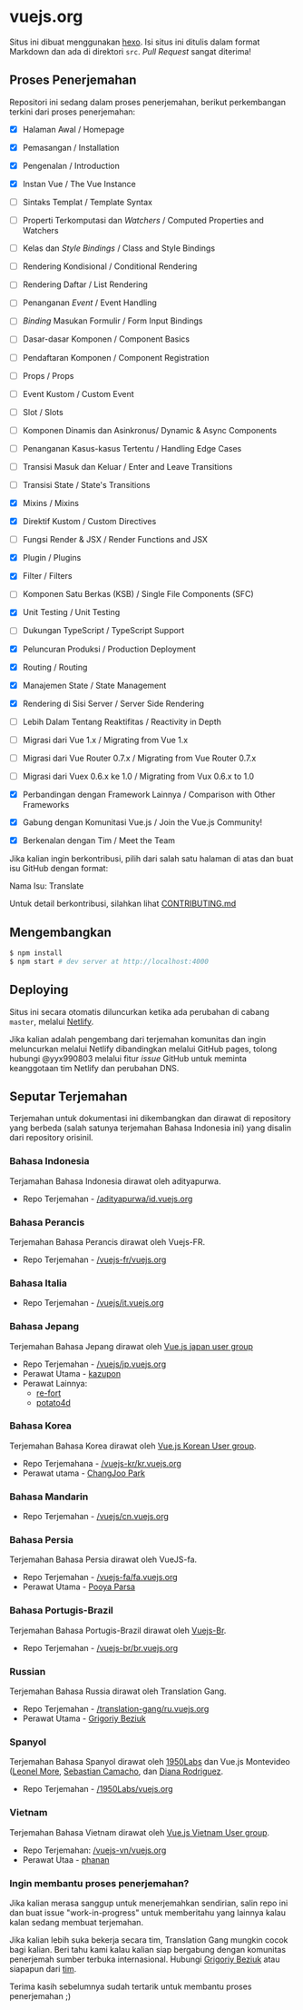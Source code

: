 # vuejs.org

Situs ini dibuat menggunakan [hexo](http://hexo.io/). Isi situs ini ditulis dalam format Markdown dan ada di direktori `src`. 
_Pull Request_ sangat diterima!

## Proses Penerjemahan

Repositori ini sedang dalam proses penerjemahan, berikut perkembangan terkini dari proses penerjemahan:

- [x] Halaman Awal / Homepage
- [x] Pemasangan / Installation
- [x] Pengenalan / Introduction
- [x] Instan Vue / The Vue Instance
- [ ] Sintaks Templat / Template Syntax
- [ ] Properti Terkomputasi dan _Watchers_ / Computed Properties and Watchers
- [ ] Kelas dan _Style Bindings_ / Class and Style Bindings
- [ ] Rendering Kondisional / Conditional Rendering
- [ ] Rendering Daftar / List Rendering
- [ ] Penanganan _Event_ / Event Handling
- [ ] _Binding_ Masukan Formulir / Form Input Bindings
- [ ] Dasar-dasar Komponen / Component Basics

- [ ] Pendaftaran Komponen / Component Registration
- [ ] Props / Props
- [ ] Event Kustom / Custom Event
- [ ] Slot / Slots
- [ ] Komponen Dinamis dan Asinkronus/ Dynamic & Async Components 
- [ ] Penanganan Kasus-kasus Tertentu / Handling Edge Cases

- [ ] Transisi Masuk dan Keluar / Enter and Leave Transitions
- [ ] Transisi State / State's Transitions

- [x] Mixins / Mixins 
- [x] Direktif Kustom / Custom Directives
- [ ] Fungsi Render & JSX / Render Functions and JSX

- [x] Plugin / Plugins
- [x] Filter / Filters
- [ ] Komponen Satu Berkas (KSB) / Single File Components (SFC)
- [x] Unit Testing / Unit Testing
- [ ] Dukungan TypeScript / TypeScript Support
- [x] Peluncuran Produksi / Production Deployment

- [x] Routing / Routing
- [x] Manajemen State / State Management
- [x] Rendering di Sisi Server / Server Side Rendering
- [ ] Lebih Dalam Tentang Reaktifitas / Reactivity in Depth

- [ ] Migrasi dari Vue 1.x / Migrating from Vue 1.x
- [ ] Migrasi dari Vue Router 0.7.x / Migrating from Vue Router 0.7.x
- [ ] Migrasi dari Vuex 0.6.x ke 1.0 / Migrating from Vux 0.6.x to 1.0
- [x] Perbandingan dengan Framework Lainnya / Comparison with Other Frameworks
- [x] Gabung dengan Komunitasi Vue.js / Join the Vue.js Community!
- [x] Berkenalan dengan Tim / Meet the Team

Jika kalian ingin berkontribusi, pilih dari salah satu halaman di atas dan buat isu GitHub dengan format:

Nama Isu: Translate <nama-halaman>

Untuk detail berkontribusi, silahkan lihat [CONTRIBUTING.md](CONTRIBUTING.md)

## Mengembangkan

``` bash
$ npm install
$ npm start # dev server at http://localhost:4000
```

## Deploying

Situs ini secara otomatis diluncurkan ketika ada perubahan di cabang `master`, melalui [Netlify](https://www.netlify.com).

Jika kalian adalah pengembang dari terjemahan komunitas dan ingin meluncurkan melalui Netlify dibandingkan melalui GitHub pages, tolong hubungi @yyx990803 melalui fitur _issue_ GitHub untuk meminta keanggotaan tim Netlify dan perubahan DNS.

## Seputar Terjemahan

Terjemahan untuk dokumentasi ini dikembangkan dan dirawat di repository yang berbeda 
(salah satunya terjemahan Bahasa Indonesia ini) yang disalin dari repository orisinil.

### Bahasa Indonesia

Terjamahan Bahasa Indonesia dirawat oleh adityapurwa.

* Repo Terjemahan - [/adityapurwa/id.vuejs.org](https://github.com/adityapurwa/id.vuejs.org)

### Bahasa Perancis

Terjemahan Bahasa Perancis dirawat oleh Vuejs-FR.

* Repo Terjemahan - [/vuejs-fr/vuejs.org](https://github.com/vuejs-fr/vuejs.org)

### Bahasa Italia

* Repo Terjemahan - [/vuejs/it.vuejs.org](https://github.com/vuejs/it.vuejs.org)

### Bahasa Jepang

Terjemahan Bahasa Jepang dirawat oleh [Vue.js japan user group](https://github.com/vuejs-jp)

* Repo Terjemahan - [/vuejs/jp.vuejs.org](https://github.com/vuejs/jp.vuejs.org)
* Perawat Utama - [kazupon](https://github.com/kazupon)
* Perawat Lainnya:
    * [re-fort](https://github.com/re-fort)
    * [potato4d](https://github.com/potato4d)

### Bahasa Korea

Terjemahan Bahasa Korea dirawat oleh [Vue.js Korean User group](https://github.com/vuejs-kr).

* Repo Terjemahana - [/vuejs-kr/kr.vuejs.org](https://github.com/vuejs-kr/kr.vuejs.org)
* Perawat utama - [ChangJoo Park](https://github.com/ChangJoo-Park)

### Bahasa Mandarin

* Repo Terjemahan - [/vuejs/cn.vuejs.org](https://github.com/vuejs/cn.vuejs.org)

### Bahasa Persia

Terjemahan Bahasa Persia dirawat oleh VueJS-fa.

* Repo Terjemahan - [/vuejs-fa/fa.vuejs.org](https://github.com/vuejs-fa/fa.vuejs.org)
* Perawat Utama - [Pooya Parsa](https://github.com/pi0)

### Bahasa Portugis-Brazil

Terjemahan Bahasa Portugis-Brazil dirawat oleh [Vuejs-Br](https://github.com/vuejs-br).

* Repo Terjemahan - [/vuejs-br/br.vuejs.org](https://github.com/vuejs-br/br.vuejs.org)

### Russian

Terjemahan Bahasa Russia dirawat oleh Translation Gang.

* Repo Terjemahan - [/translation-gang/ru.vuejs.org](https://github.com/translation-gang/ru.vuejs.org)
* Perawat Utama - [Grigoriy Beziuk](https://gbezyuk.github.io)

### Spanyol

Terjemahan Bahasa Spanyol dirawat oleh [1950Labs](https://1950labs.com) dan Vue.js Montevideo
([Leonel More](https://twitter.com/leonelmore), [Sebastian Camacho](https://twitter.com/sxcamacho), dan [Diana Rodriguez](https://vue.beingadev.rocks).

* Repo Terjemahan - [/1950Labs/vuejs.org](https://github.com/1950Labs/vuejs.org)

### Vietnam

Terjemahan Bahasa Vietnam dirawat oleh [Vue.js Vietnam User group](https://github.com/vuejs-vn/).

* Repo Terjemahan: [/vuejs-vn/vuejs.org](https://github.com/vuejs-vn/vuejs.org)
* Perawat Utaa - [phanan](https://github.com/phanan)

### Ingin membantu proses penerjemahan?

Jika kalian merasa sanggup untuk menerjemahkan sendirian, salin repo ini dan buat issue "work-in-progress" untuk
memberitahu yang lainnya kalau kalan sedang membuat terjemahan.

Jika kalian lebih suka bekerja secara tim, Translation Gang mungkin cocok bagi kalian. Beri tahu kami kalau kalian
siap bergabung dengan komunitas penerjemah sumber terbuka internasional.
Hubungi [Grigoriy Beziuk](https://gbezyuk.github.io) atau siapapun dari [tim](https://github.com/orgs/translation-gang/people).

Terima kasih sebelumnya sudah tertarik untuk membantu proses penerjemahan ;)
